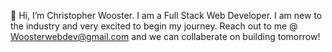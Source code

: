 👋 Hi, I’m Christopher Wooster. I am a Full Stack Web Developer.
I am new to the industry and very excited to begin my journey.
Reach out to me @ Woosterwebdev@gmail.com and we can collaberate on building tomorrow!
